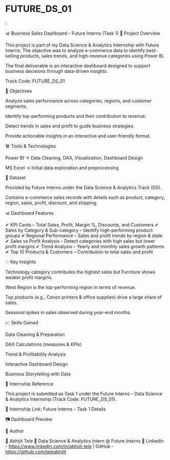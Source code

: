 # FUTURE_DS_01

:

📊 Business Sales Dashboard – Future Interns (Task 1)
📌 Project Overview

This project is part of my Data Science & Analytics Internship with Future Interns.
The objective was to analyze e-commerce data to identify best-selling products, sales trends, and high-revenue categories using Power BI.

The final deliverable is an interactive dashboard designed to support business decisions through data-driven insights.

Track Code: FUTURE_DS_01

🎯 Objectives

Analyze sales performance across categories, regions, and customer segments.

Identify top-performing products and their contribution to revenue.

Detect trends in sales and profit to guide business strategies.

Provide actionable insights in an interactive and user-friendly format.

🛠 Tools & Technologies

Power BI → Data Cleaning, DAX, Visualization, Dashboard Design

MS Excel → Initial data exploration and preprocessing

📂 Dataset

Provided by Future Interns under the Data Science & Analytics Track (DS).

Contains e-commerce sales records with details such as product, category, region, sales, profit, discount, and shipping.

📊 Dashboard Features

✔ KPI Cards – Total Sales, Profit, Margin %, Discounts, and Customers
✔ Sales by Category & Sub-category – Identify high-performing product groups
✔ Regional Performance – Sales and profit trends by region & state
✔ Sales vs Profit Analysis – Detect categories with high sales but lower profit margins
✔ Trend Analysis – Yearly and monthly sales growth patterns
✔ Top 10 Products & Customers – Contribution to total sales and profit

✨ Key Insights

Technology category contributes the highest sales but Furniture shows weaker profit margins.

West Region is the top-performing region in terms of revenue.

Top products (e.g., Canon printers & office supplies) drive a large share of sales.

Seasonal spikes in sales observed during year-end months.

📈 Skills Gained

Data Cleaning & Preparation

DAX Calculations (measures & KPIs)

Trend & Profitability Analysis

Interactive Dashboard Design

Business Storytelling with Data

📌 Internship Reference

This project is submitted as Task 1 under the Future Interns – Data Science & Analytics Internship (Track Code: FUTURE_DS_01).

🔗 Internship Link: Future Interns – Task 1 Details

📷 Dashboard Preview



🚀 Author

👤 Abhijit Tele
📍 Data Science & Analytics Intern @ Future Interns
🔗 LinkedIn - https://www.linkedin.com/in/abhijit-tele 
 | GitHub - https://github.com/teleabhijit
